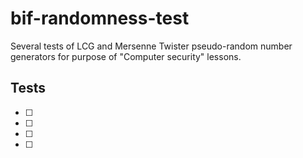 # bif-randomness-test
Several tests of LCG and Mersenne Twister pseudo-random number generators for purpose of "Computer security" lessons.

## Tests
- [ ]
- [ ]
- [ ]
- [ ]